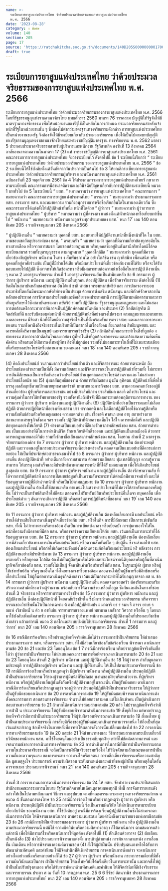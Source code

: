 ```yaml
---
name: >-
  ระเบียบการยาสูบแห่งประเทศไทย ว่าด้วยประมวลจริยธรรมของการยาสูบแห่งประเทศไทย
  พ.ศ. 2566
date: '2023-08-28'
category: ง พิเศษ
volume: 140
section: 205
page: 17
source: 'https://ratchakitcha.soc.go.th/documents/140D205S0000000001700.pdf'
draft: true
---
```


# ระเบียบการยาสูบแห่งประเทศไทย ว่าด้วยประมวลจริยธรรมของการยาสูบแห่งประเทศไทย พ.ศ. 2566

ระเบียบการยาสูบแห่งประเทศไทย ว่าด้วยประมวลจริยธรรมของการยาสูบแห่งประเทศไทย พ.ศ. 2566 โดยที่รัฐธรรมนูญแห่งราชอาณาจักรไทย พุทธศักราช 2560 มาตรา 76 วรรคสาม บัญญัติให้รัฐจัดให้มีมาตรฐานทางจริยธรรม เพื่อให้หน่วยงานของรัฐใช้เป็นหลักในการกำหนด ประมวลจริยธรรมสาหรับเจ้าหน้าที่รัฐในหน่วยงานนั้น ๆ ซึ่งต้องไม่ต่ากว่ามาตรฐานทางจริยธรรมดังกล่าว การยาสูบแห่งประเทศไทยเป็นหน่วยงานของรัฐ จึงต้องจัดให้มีระเบียบเกี่ยวกับ ประมวลจริยธรรม เพื่อให้เป็นไปตามบทบัญญัติของรัฐธรรมนูญแห่งราชอาณาจักรไทยและพระราชบัญญัติมาตรฐาน ทางจริยธรรม พ.ศ. 2562 มาตรา 5 ประกอบประมวลจริยธรรมสาหรับผู้บริหารและพนักงาน รัฐวิสาหกิจ ลงวันที่ 13 สิงหาคม 2564 อาศัยอานาจตามความในมาตรา 17 (3) แห่ งพระราชบัญญัติการยาสูบแห่งประเทศไทย พ.ศ. 2561 คณะกรรมการการยาสูบแห่งประเทศไทย จึงวางระเบียบไว้ ดังต่อไปนี้ ข้อ 1 ระเบียบนี้เรียกว่า “ ระเบียบการยาสูบแห่งประเทศไทย ว่าด้วยประมวลจริยธรรม ของการยาสูบแห่งประเทศไทย พ.ศ. 2566 ” ข้อ 2 ระเบียบนี้ให้ใช้บังคับตั้งแต่วันถัดจากวันประกาศเป็นต้นไป ข้อ 3 ให้ยกเลิกระเบียบการยาสูบแห่งประเทศไทย ว่าด้วยประมวลจริยธรรมผู้บริหาร และพนักงานการยาสูบแห่งประเทศไทย พ.ศ. 2561 ฉบับลงวันที่ 23 พฤศจิกายน 2561 ข้อ 4 ให้ประธานกรรมการการยาสูบแห่งประเทศไทยรั กษาการตามระเบียบนี้ คณะกรรมการมีอำนาจตีความและวินิจฉัยปัญหาเกี่ยวกับการปฏิบัติตามระเบียบนี้ หมวด 1 บททั่วไป ข้อ 5 ในระเบียบนี้ “ ยสท. ” หมายความว่า การยาสูบแห่งประเทศไทย “ คณะกรรมการ ” หมายความว่า คณะกรรมการการยาสูบแห่งประเทศไทย “ กรรมการ ” หมายความว่า ประธานกรรมการ ยสท. กรรมการ ยสท. และหมายความ รวมถึงอนุกรรมการหรือชื่อเรียกอื่นใดในทานองเดียวกัน ซึ่งคณะกรรมการได้แต่งตั้งให้ปฏิบัติหน้าที่หนึ่ง หน้าที่ใดด้วย “ ผู้ว่าการ ” หมายความว่า ผู้ว่าการการยาสูบแห่งประเทศไทย “ ผู้บริหาร ” หมายความว่า ผู้ที่ดารงตา แหน่งตั้งแต่หัวหน้ากองหรือเทียบเท่าขึ้นไป “ พนักงาน ” หมายความว่า พนักงานและลูกจ้างทุกประเภทของ ยสท. ้ หนา 17 ่ เลม 140 ตอนพิเศษ 205 ง ราชกิจจานุเบกษา 28 สิงหาคม 2566

“ ผู้ปฏิบัติงานอื่น ” หมายความว่า บุคคลที่ ยสท. มอบหมายให้ปฏิบัติงานหน้าที่หนึ่งหน้าที่ใด ใน ยสท. ตามขอบเขตวัตถุประสงค์ของ ยสท. “ ครอบครัว ” หมายความว่า บุคคลที่มีความเกี่ยวข้องทุกระดับในทางสายเลือด หรือจากการสมรส โดยชอบด้วยกฎหมาย หรือบุคคลซึ่งอยู่กินฉันสามีภริยาโดยมิได้จดทะเบียนสมรส รวมทั้งบุตรบุญธรรม ตามกฎหมาย “ บุคคลใกล้ชิด ” หมายความว่า บุคคลที่มีความเกี่ยวข้องกับผู้บริหาร พนักงาน ในทา ง สัมพันธภาพใด อย่างใกล้ชิด เช่น ญาติสนิท เพื่อนสนิท หรือบุคคลที่อยู่อาศัยร่วมกัน เป็นผู้ที่มีส่วนได้เสีย หรือมีผลประโยชน์ที่เกี่ยวข้องกับงานที่ได้รับ หรือจะได้รับมอบหมายให้ปฏิบัติ ซึ่งอาจทาให้เกิดข้อครหา หรือมีผลกระทบต่อความน่าเชื่อถือในการปฏิบั ติงานนั้น ๆ หมวด 2 มาตรฐานจริยธรรม ส่วนที่ 1 มาตรฐานจริยธรรมอันเป็นค่านิยมหลัก ข้อ 6 กรรมการ ผู้ว่าการ ผู้บริหาร พนักงาน และผู้ปฏิบัติงานอื่นทุกคน ต้องปฏิบัติตน เพื่อรักษาจริยธรรม ดังต่อไปนี้ (1) ยึดมั่นในสถาบันหลักของประเทศ อันได้แก่ ชาติ ศาสนา พระมหากษัตริย์ และ การปกครองระบอบประชาธิปไตยอันมีพระมหากษัตริย์ทรงเป็นประมุข ด้วยการส่งเสริม สนับสนุน และพิทักษ์รักษาสถาบันหลักของประเทศ การรักษาผลประโยชน์และชื่อเสียงของประเทศชาติ การปฏิบัติตามหลักศาสนาและการเทิดทูนรักษาไว้ซึ่งสถาบันพระมหา กษัตริย์ รวมทั้งปฏิบัติตาม รัฐธรรมนูญและกฎหมาย และไม่แสดงการต่อต้านหรือกระทาการอันอาจเป็นปฏิปักษ์ต่อสถาบันหลัก ของประเทศ (2) ซื่อสัตย์สุจริต มีจิตสำนึกที่ดี และรับผิดชอบต่อหน้าที่ ด้วยการปฏิบัติหน้าที่อย่างตรงไปตรงมา ตามกฎหมายและตามทานองคลองธรรม มีจิตสา นึกที่ดีโดยมีความสุจริตใจเป็นที่ตั้งพร้อมรับการตรวจสอบ และผลจากการกระทาของตน รวมทั้งคานึงถึงจริยธรรมในบริบทที่เป็นสากลในเรื่องสังคม สิ่งแวดล้อม สิทธิมนุษยชน และเคารพศักดิ์ศรีความเป็นมนุษย์ และจรรยาบรรณวิชาชีพ (3) กล้าตัดสินใจและกระทำในสิ่งที่ถูกต้อ งชอบธรรม ด้วยการกล้าตัดสินใจและยกย่อง ผู้ที่ทาในสิ่งที่ถูกต้องชอบธรรม และกล้าแสดงความคิดเห็น คัดค้าน หรือเสนอให้มีการลงโทษผู้ที่ทา สิ่งที่ไม่ถูกต้อง รวมทั้งไม่ยอมกระทาในสิ่งที่ไม่เหมาะสมเพียงเพื่อรักษาผลประโยชน์หรือสถานภาพ ของตนเอง ้ หนา 18 ่ เลม 140 ตอนพิเศษ 205 ง ราชกิจจานุเบกษา 28 สิงหาคม 2566

(4) คิดถึงประโยชน์ส่ วนรวมมากกว่าประโยชน์ส่วนตัว และมีจิตสาธารณะ ด้วยการตระหนัก ถึงประโยชน์ของส่วนรวมเป็นที่ตั้ง มีความเสียสละ และมีจิตสาธารณะในการปฏิบัติหน้าที่รวมทั้ง ไม่กระทาการอันมีลักษณะเป็นการขัดกันระหว่างประโยชน์ส่วนบุคคลและประโยชน์ส่วนรวมและ ไม่แสวงหาประโยชน์โดยมิช อบ (5) มุ่งผลสัมฤทธิ์ของงาน ด้วยการรับผิดชอบ มุ่งมั่น อุทิศตน ปฏิบัติหน้าที่เพื่อให้บรรลุ ผลสัมฤทธิ์ตามเป้าหมายยุทธศาสตร์ชาติ บทบาทและภารกิจของ ยสท. ตามความคาดหวังของผู้มี ส่วนเกี่ยวข้อง ผู้รับบริการและประชาชน อย่างมีประสิทธิภาพ ประสิทธิผล และคิ ดถึงประโยชน์ และความคุ้มค่าในการใช้ทรัพยากรของรัฐ รวมทั้งคานึงถึงปัจจัยที่มีผลกระทบต่อพฤติกรรมการทางาน ของกรรมการ ผู้ว่าการ ผู้บริหาร พนักงานและผู้ปฏิบัติงานอื่น (6) ปฏิบัติหน้าที่อย่างเป็นธรรมและไม่เลือกปฏิบัติ ด้วยการปฏิบัติหน้าที่อย่างเที่ยงธรรม ปรา ศจากอคติ และไม่เลือกปฏิบัติโดยใช้ความรู้สึกหรือความสัมพันธ์ส่วนตัวหรือเหตุผลของ ความแตกต่าง เช่น เชื้อชาติ ศาสนา เพศ อายุ สภาพร่างกาย สถานะทางเศรษฐกิจสังคม ฯลฯ รวมทั้ง ปฏิบัติหน้าที่ด้วยความเต็มใจ ใส่ใจ เคารพศักดิ์ศรี และปฏิบัติต่อทุกคนอย่างให้เกียรติ (7) ดำรงตนเป็นแบบอย่างที่ดีและรักษาภาพลักษณ์ของ ยสท. ด้วยการดำรงตน เป็นแบบอย่างที่ดีในการดำเนินชีวิต รักษาเกียรติศักดิ์ของตน และปฏิบัติตนเป็นพลเมืองดี ด้วยการเคารพกฎหมายและมีวินัย รวมทั้งรักษาชื่อเสียงและภาพลักษณ์ของ ยสท. โดยรวม ส่วนที่ 2 มาตรฐานจริยธรรมต่อองค์กร ข้อ 7 กรรมการ ผู้ว่าการ ผู้บริหาร พนักงาน และผู้ปฏิบัติงานอื่น ต้องประพฤติปฏิบัติ และวางตนอยู่ในกรอบประมวลจริยธรรมนี้อย่างเคร่งครัด ตลอดจนเป็นแบบอย่างที่ดีควรแก่การยกย่อง ให้เป็นที่ประจักษ์ต่อสาธารณชนทั่วไป ข้อ 8 กรรมการ ผู้ว่าการ ผู้บริหาร พนักงาน และผู้ปฏิบัติงานอื่น ต้องปฏิบัติหน้าที่ อย่างเต็มกาลังความสามารถ ด้วยความเสียสละ ทุ่มเทสติปัญญา ความรู้ความสามารถ ให้บรรลุ ผลสำเร็จและมีประสิทธิภาพตามภาระหน้าที่ที่ได้รั บมอบหมาย เพื่อให้เกิดประโยชน์สูงสุดต่อ ยสท. ข้อ 9 กรรมการ ผู้ว่าการ ผู้บริหาร พนักงาน และผู้ปฏิบัติงานอื่น ต้องรักษาความลับ ที่ได้จากการปฏิบัติหน้าที่ และการเปิดเผยข้อมูลที่เป็นความลับจะกระทาได้ต่อเมื่อมีอานาจหน้าที่ และได้รับอนุญาตจากผู้ที่มีอำนำจหน้าที่ หรือเป็นไปตามกฎหมาย ข้อ 10 กรรมการ ผู้ว่าการ ผู้บริหาร พนักงาน และผู้ปฏิบัติงานอื่น ต้องไม่ใช้สถานะหรือ ตาแหน่งไปแสวงหาประโยชน์ที่ไม่ควรได้สาหรับตนเองหรือผู้อื่น ไม่ว่าจะเป็นทรัพย์สินหรือไม่ก็ตาม ตลอดจนไม่รับทรัพย์สินหรือประโยชน์อื่นใดจา กบุคคลอื่น เพื่อประโยชน์ต่าง ๆ อันอาจจะเกิดการปฏิบัติ หรือละเว้นการปฏิบัติหน้าที่ของตน ้ หนา 19 ่ เลม 140 ตอนพิเศษ 205 ง ราชกิจจานุเบกษา 28 สิงหาคม 2566

ข้อ 11 กรรมการ ผู้ว่าการ ผู้บริหาร พนักงาน และผู้ปฏิบัติงานอื่น ต้องหลีกเลี่ยงการมี ผลประโยชน์ หรือส่วนได้ส่วนเสียในการดาเนินธุรกิจเกี่ยวข้องกับ ยสท. หรือในกิจ การที่มีลักษณะ เป็นการแข่งขันกับ ยสท. ทั้งนี้ ไม่ว่าทางตรงหรือทางอ้อม อันเป็นการเบียดบังเวลา หรือเบียดบัง การทุ่มเทเอาใจใส่ในหน้าที่ความรับผิดชอบที่มีต่อ ยสท. หรืออาจสร้างความเสียหายให้กับ ยสท. เว้นแต่เป็นการกระทำที่ได้รับอนุญาตจาก ยสท. ข้อ 12 กรรมการ ผู้ว่าการ ผู้บริหาร พนักงาน และผู้ปฏิบัติงานอื่น ต้องหลีกเลี่ยง การมีส่วนเกี่ยวข้องทางการเงินหรือผลประโยชน์ หรือความสัมพันธ์ใด ๆ กับผู้อื่น ซึ่งจะส่งผลให้ ยสท. ต้องเสียผลประโยชน์ หรือก่อให้เกิดความขัดแย้งในด้านความภักดีหรือผลประโยชน์ หรื อขัดขวาง การปฏิบัติงานอย่างมีประสิทธิภาพ ข้อ 13 กรรมการ ผู้ว่าการ ผู้บริหาร พนักงาน และผู้ปฏิบัติงานอื่น ครอบครัว หรือบุคคล ใกล้ชิด ต้องไม่เป็นผู้ถือหุ้นหรือได้รับผลประโยชน์จากนิติบุคคลหรือผู้อื่นที่ดาเนินธุรกิจเกี่ยวข้องกับ ยสท. รวมทั้งไม่เป็นผู้ จัดหาสินค้าหรือบริการให้กับ ยสท. ในฐานะผู้ค้า ผู้ขาย หรือผู้ให้เช่าทรัพย์สิน หรือฐานะอื่นใด ทั้งโดยทางตรงหรือทางอ้อม ตลอดจนไม่เป็นผู้ชี้นาหรือมีอิทธิพลหรือเอื้อประโยชน์ ให้ผู้อื่นต่อการดาเนินธุรกิจดังกล่าว เว้นแต่เป็นการกระทำที่ได้รับอนุญาตจาก ยส ท. ข้อ 14 กรรมการ ผู้ว่าการ ผู้บริหาร พนักงาน และผู้ปฏิบัติงานอื่น ตลอดจนครอบครัว ต้องรักษาและเสริมสร้างความสามัคคีระหว่างผู้ร่วมงาน พร้อมกับการให้ความช่วยเหลือเกื้อกูล ซึ่งกันและกันในทางที่ชอบ ส่วนที่ 3 จริยธรรม หรือจรรยาบรรณทางวิชาชีพ ข้อ 15 กรรมการ ผู้ว่าการ ผู้บริหาร พนักงาน และผู้ปฏิบัติงานอื่น ซึ่งต้องปฏิบัติหน้าที่ โดยอาศัยวิชาชีพใด ซึ่งมีการกำหนดประมวลจริยธรรม หรือจรรยาบรรณของวิชาชีพนั้นไว้เป็นการเฉพาะ ต้ องถือปฏิบัติตำมปร ะ มวลจริ ยธ ร รมห รื อจรร ยาบร ร ณแห่ งวิชาชีพนั้ น ด้ว ย อาทิเช่น จรรยาบรรณของแพทย์ พยาบาล เภสัชกร วิศวกร หรืออื่น ๆ โดยนามาใช้บังคับเพิ่มเติมสาหรับ กรรมการ ผู้ว่าการ ผู้บริหาร พนักงานและผู้ปฏิบัติงานอื่นที่ประกอบวิชาชีพดังกล่าว แล้วแต่กรณี หมวด 3 กลไกและระบบบังคับใช้ประมวลจริยธรรม ส่วนที่ 1 กรรมการ และผู้ว่าการ ้ หนา 20 ่ เลม 140 ตอนพิเศษ 205 ง ราชกิจจานุเบกษา 28 สิงหาคม 2566

ข้อ 16 กรณีมีการร้องเรียน หรือปรากฏข้อเท็จจริงอันเชื่อได้ว่า กรรมการฝ่าฝืนจริยธรรม ให้นำเสนอประธานกรรมการ ยสท. หรือกรรมการ ยสท. ที่ไม่มีส่วนเกี่ยวข้องกับข้อร้องเรียน พิจารณา ดาเนินการตามข้อ 20 ข้อ 21 และข้อ 23 โดยอนุโลม ข้อ 1 7 กรณีมีการร้องเรียน หรือปรากฏข้อเท็จจริงอันเชื่อได้ว่า ผู้ว่าการฝ่าฝืนจริยธรรม ให้นำเสนอคณะกรรมการเพื่อพิจารณาดาเนินการตามข้อ 20 ข้อ 21 และข้อ 23 โดยอนุโลม ส่วนที่ 2 ผู้บริหาร พนักงาน และผู้ปฏิบัติงานอื่น ข้อ 18 ให้ผู้ว่าการ กำกับดูแลควา มประพฤติ การปฏิบัติของผู้บริหาร พนักงาน และผู้ปฏิบัติงานอื่น ให้เป็นไปตามประมวลจริยธรรมนี้ ข้อ 19 กรณีมีการร้องเรียนหรือปรากฏเหตุว่า มีผู้บริหาร พนักงาน หรือผู้ปฏิบัติงานอื่น ประพฤติปฏิบัติฝ่าฝืนประมวลจริยธรรม ให้รองผู้ว่าการผู้มีหน้าที่รับผิดชอ บงานของฝ่ายหรือหน่วยงาน ที่ผู้บริหารพนักงาน หรือผู้ปฏิบัติงานอื่นผู้นั้นสังกัดหรือปฏิบัติงานอยู่ในขณะนั้น เป็นผู้รับผิดชอบ ดาเนินการ กรณีมีการร้องเรียนหรือปรากฏเหตุว่า รองผู้ว่าการประพฤติปฏิบัติฝ่าฝืนประมวลจริยธรรม ให้ผู้ว่าการเป็นผู้รับผิดชอบดาเนินการ ข้อ 20 การดาเนินการตามข้อ 19 ให้ผู้รับผิดชอบพิจารณาดาเนินการแต่งตั้งคณะกรรมการ สอบสวนทางจริยธรรม จำนวนไม่น้อยกว่าสามคน แต่ไม่เกินห้าคน เป็นผู้ดำเนินการสอบสวนทางจริยธรรม ข้อ 21 ถ้าหากได้ดาเนินการสอบสวนตามข้อ 20 แล้ว ไม่ปรากฏข้อเท็จจริงว่ามีการฝ่าฝื น ประมวลจริยธรรม ให้ผู้รับผิดชอบพิจารณาดำเนินการตามข้อ 19 สั่งยุติเรื่อง แต่หากปรากฏ ข้อเท็จจริงว่ามีการฝ่าฝืนประมวลจริยธรรม ให้ผู้รับผิดชอบพิจารณาดาเนินการตามข้อ 19 สั่งลงโทษ ผู้ฝ่าฝืนตามประมวลจริยธรรมนี้ การสั่งยุติเรื่องของผู้รับผิดชอบดาเนินการตามวรรคหนึ่ง ให้ถือเป็นที่สุด เว้นแต่จะปรากฏ ข้อเท็จจริงในภายหลังที่อาจทำให้ผลการสั่งการนั้นเปลี่ยนแปลงไป ข้อ 22 การดาเนินการทางจริยธรรมตามข้อ 19 ข้อ 20 และข้อ 21 ให้นำแนวทางและ วิธีการสอบสวนตามระเบียบเกี่ยวกั บวินัยของพนักงาน ยสท. มาใช้โดยอนุโลมอย่างเป็นธรรมกับทุกฝ่าย เท่าที่ไม่ขัดต่อสภาพการณ์ และเจตนารมณ์ของการดาเนินการทางจริยธรรม ข้อ 23 การดำเนินการในกรณีที่มีการฝ่าฝืนจริยธรรมตามความในประมวลจริยธรรมนี้ จะถือเป็นการฝ่าฝืนจริยธรรมหรือไม่ ให้วินิจฉัยตามลักษณะของการฝ่าฝืน ความถี่และความรุนแรง ของการกระทา ความจงใจหรือเจตนา การหลีกเลี่ยงจริยธรรมหรือความสาคัญผิด มูลเหตุจูงใจ ประสบการณ์ ความรับผิดชอบ ระดับตาแหน่งและหน้าที่ของผู้ฝ่าฝืน หรือเหตุอื่นใดอันควรจะนามา ประกอบการพิจารณา ้ หนา 21 ่ เลม 140 ตอนพิเศษ 205 ง ราชกิจจานุเบกษา 28 สิงหาคม 2566

ส่วนที่ 3 การรายงานผลการดาเนินการทางจริยธรรม ข้อ 24 ให้ ยสท. จัดทำรายงานประจำปีเสนอต่อสำนักงานคณะกรรมการนโยบาย รัฐวิสาหกิจภายในเดือนตุลาคมของทุกปี ทั้งนี้ การจัดทารายงานดังกล่าวให้เป็นไปตามหลักเกณฑ์ วิธีการ และรูปแบบ ตามที่คณะกรรมการมาตรฐานทางจริยธรรมกำหน ด หมวด 4 ขั้นตอนการลงโทษ ข้อ 25 กรณีมีการร้องเรียนหรือปรากฏเหตุว่า ผู้ว่าการ ผู้บริหาร หรือพนักงาน ประพฤติปฏิบัติ ฝ่าฝืนประมวลจริยธรรมนี้ ซึ่งเป็นความผิดวินัย ให้ดำเนินการตามระเบียบเกี่ยวกับวินัย ของพนักงาน ยสท. ที่ใช้บังคับอยู่ กรณีมีการร้องเ รียนผู้ปฏิบัติงานอื่นซึ่งไม่สามารถดาเนินการทางวินัย ให้พิจารณาดาเนินการ ตามความเหมาะสม โดยคำนึงถึงความร้ายแรงแห่งกรณีตามข้อ 23 ข้อ 26 กรณีมีการฝ่าฝืนจริยธรรมของกรรมการ ผู้ว่าการ ผู้บริหาร พนักงาน หรือ ผู้ปฏิบัติงานอื่นตามประมวลจริยธรรมนี้ แต่มิใช่ ความผิดวินัยหรือความผิดทางอาญา ก็ให้ดาเนินการ ตามสมควรแล้วแต่กรณี เพื่อให้มีการแก้ไขหรือดาเนินการให้ถูกต้อง ดังต่อไปนี้ (1) ตักเตือนด้วยวาจา (2) ตักเตือนเป็นหนังสือ (3) นำไปประกอบการพิจารณาแต่งตั้ง การเข้าสู่ตำแหน่ง การพ้นจากตาแหน่ง การเลื่อนขั้น เงินเดือน หรือการพิจารณาความดีความชอบ (4) สั่งให้ผู้ฝ่าฝืนนั้น ปรับปรุงตนเองหรือได้รับการพัฒนาด้านทัศนคติ และค่านิยม ให้มีจิตสำนึกที่ดีเชิงจริยธรรม การดาเนินการดังกล่าว จะดาเนินการอย่างใดอย่างหนึ่งหรือหลายอย่างก็ได้ ข้อ 27 ผู้ว่าการ ผู้บริหาร หรือพนักงาน กระทากรรมเดียวที่มีทั้งความผิดวินัยและเป็นการ ฝ่าฝืนจริยธรรม ให้ลงโทษวินัยได้ครั้งเดียวในการกระทานั้น และอาจสั่งให้ผู้ฝ่าฝืนนั้นปรับปรุงตนเอง หรือได้รับการพัฒนาด้านทัศนคติและค่านิยม ให้มีจิตสำนึกที่ดีเชิงจริยธรรมและจรรยาบรรณ ประกา ศ ณ วันที่ 10 กรกฎาคม พ.ศ. 25 6 6 ธีรัชย์ อัตนวานิช ประธานกรรมการการยาสูบแห่งประเทศไทย ้ หนา 22 ่ เลม 140 ตอนพิเศษ 205 ง ราชกิจจานุเบกษา 28 สิงหาคม 2566
